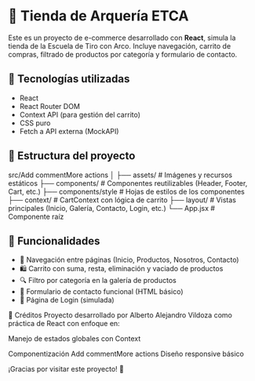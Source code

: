 # 🏹 Tienda de Arquería ETCA

Este es un proyecto de e-commerce desarrollado con **React**, simula la tienda de la Escuela de Tiro con Arco. Incluye navegación, carrito de compras, filtrado de productos por categoría y formulario de contacto.

## 🚀 Tecnologías utilizadas

- React
- React Router DOM
- Context API (para gestión del carrito)
- CSS puro
- Fetch a API externa (MockAPI)

## 📂 Estructura del proyecto

src/Add commentMore actions
│
├── assets/ # Imágenes y recursos estáticos
├── components/ # Componentes reutilizables (Header, Footer, Cart, etc.)
├── components/style # Hojas de estilos de los componentes
├── context/ # CartContext con lógica de carrito
├── layout/ # Vistas principales (Inicio, Galería, Contacto, Login, etc.)
└── App.jsx # Componente raíz

## 🛒 Funcionalidades

- 🧭 Navegación entre páginas (Inicio, Productos, Nosotros, Contacto)
- 🛍️ Carrito con suma, resta, eliminación y vaciado de productos
- 🔍 Filtro por categoría en la galería de productos
- 📩 Formulario de contacto funcional (HTML básico)
- 🔐 Página de Login (simulada)

🙌 Créditos
Proyecto desarrollado por Alberto Alejandro Vildoza como práctica de React con enfoque en:

Manejo de estados globales con Context

Componentización
Add commentMore actions
Diseño responsive básico

¡Gracias por visitar este proyecto! 🎯